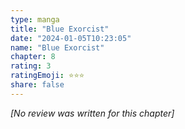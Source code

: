```yaml
---
type: manga
title: "Blue Exorcist"
date: "2024-01-05T10:23:05"
name: "Blue Exorcist"
chapter: 8
rating: 3
ratingEmoji: ⭐️⭐️⭐️
share: false
---
```


*[No review was written for this chapter]*

